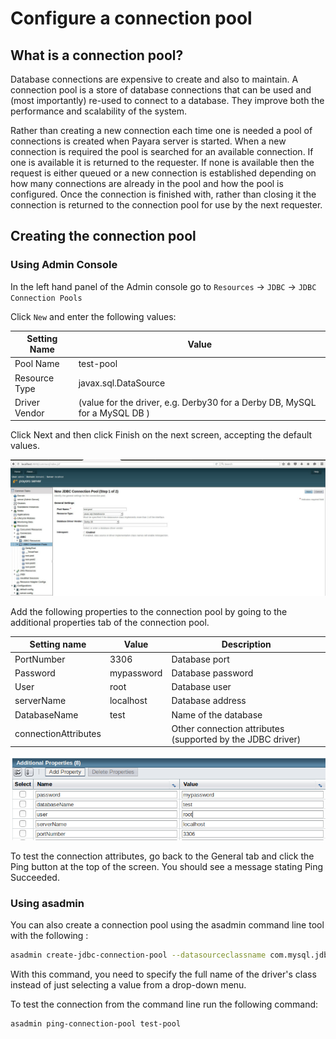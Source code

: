 # Configure a connection pool

## What is a connection pool?

Database connections are expensive to create and also to maintain. A connection pool is a store of database connections that can be used and (most importantly) re-used to connect to a database. They improve both the performance and scalability of the system.

Rather than creating a new connection each time one is needed a pool of connections is created when Payara server is started. When a new connection is required the pool is searched for an available connection. If one is available it is returned to the requester. If none is available then the request is either queued or a new connection is established depending on how many connections are already in the pool and how the pool is configured. Once the connection is finished with, rather than closing it the connection is returned to the connection pool for use by the next requester.

## Creating the connection pool

### Using Admin Console

In the left hand panel of the Admin console go to `Resources` -> `JDBC` -> `JDBC Connection Pools`

Click `New` and enter the following values:

| Setting Name   | Value        |
|----------------|--------------|
| Pool Name      | test-pool    |
| Resource Type  | javax.sql.DataSource |
| Driver Vendor  | (value for the driver, e.g. Derby30 for a Derby DB, MySQL for a MySQL DB ) |

Click Next and then click Finish on the next screen, accepting the default values.

![New connection pool](images/connection_pools_1.jpg)

Add the following properties to the connection pool by going to the additional properties tab of the connection pool.

| Setting name | Value                 | Description   |
|--------------|-----------------------|---------------|
| PortNumber   | 3306                  | Database port |
| Password     | mypassword            | Database password |
| User         | root                  | Database user |
| serverName   | localhost             | Database address |
| DatabaseName | test                  | Name of the database |
| connectionAttributes |   | Other connection attributes (supported by the JDBC driver) |

![Connection pool properties](images/connection_pools_2.png)

To test the connection attributes, go back to the General tab and click the Ping button at the top of the screen. You should see a message stating Ping Succeeded.

### Using asadmin

You can also create a connection pool using the asadmin command line tool with the following :

```bash
asadmin create-jdbc-connection-pool --datasourceclassname com.mysql.jdbc.jdbc2.optional.MysqlDataSource --restype javax.sql.DataSource --property user=root:password=test:DatabaseName=test:ServerName=localhost:port=3306 test-pool
```

With this command, you need to specify the full name of the driver's class instead of just selecting a value from a drop-down menu.

To test the connection from the command line run the following command:

```bash
asadmin ping-connection-pool test-pool
```
